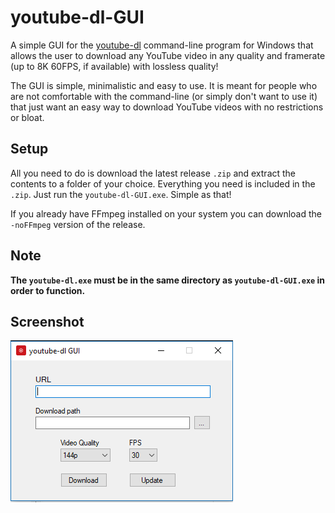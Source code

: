# youtube-dl-GUI
A simple GUI for the [youtube-dl](https://github.com/rg3/youtube-dl) command-line program for Windows that allows the user to download any YouTube video in any quality and framerate (up to 8K 60FPS, if available) with lossless quality!

The GUI is simple, minimalistic and easy to use. It is meant for people who are not comfortable with the command-line (or simply don't want to use it) that just want an easy way to download YouTube videos with no restrictions or bloat.

## Setup
All you need to do is download the latest release `.zip` and extract the contents to a folder of your choice. Everything you need is included in the `.zip`. Just run the `youtube-dl-GUI.exe`. Simple as that!

If you already have FFmpeg installed on your system you can download the `-noFFmpeg` version of the release.

## Note
**The `youtube-dl.exe` must be in the same directory as `youtube-dl-GUI.exe` in order to function.**

## Screenshot
![GUI Screenshot](https://raw.githubusercontent.com/Schytheron/youtube-dl-GUI/master/Screenshots/Screenshot1.PNG)
